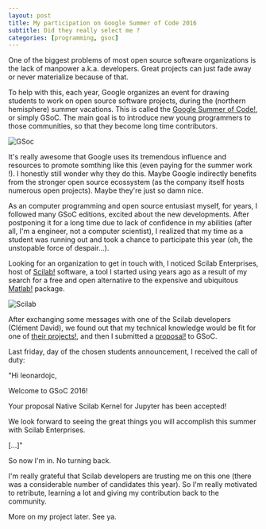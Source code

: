 ```yaml
---
layout: post
title: My participation on Google Summer of Code 2016
subtitle: Did they really select me ?
categories: [programming, gsoc]
---
```


One of the biggest problems of most open source software organizations is the lack of manpower a.k.a. developers. Great projects can just fade away or never materialize because of that.

To help with this, each year, Google organizes an event for drawing students to work on open source software projects, during the (northern hemisphere) summer vacations. This is called the [Google Summer of Code!](https://developers.google.com/open-source/gsoc/), or simply GSoC. The main goal is to introduce new young programmers to those communities, so that they become long time contributors. 

![GSoc](https://www.honeynet.org/sites/default/files/banner-gsoc2016_2.png)

It's really awesome that Google uses its tremendous influence and resources to promote somthing like this (even paying for the summer work !). I honestly still wonder why they do this. Maybe Google indirectly benefits from the stronger open source ecossystem (as the company itself hosts numerous open projects). Maybe they're just so damn nice.

As an computer programming and open source entusiast myself, for years, I followed many GSoC editions, excited about the new developments. After postponing it for a long time due to lack of confidence in my abilities (after all, I'm a engineer, not a computer scientist), I realized that my time as a student was running out and took a chance to participate this year (oh, the unstopable force of despair...).

Looking for an organization to get in touch with, I noticed Scilab Enterprises, host of [Scilab!](http://www.scilab.org/) software, a tool I started using years ago as a result of my search for a free and open alternative to the expensive and ubiquitous [Matlab!](http://www.mathworks.com/products/matlab/?requestedDomain=www.mathworks.com) package.

![Scilab](https://sites.google.com/site/earrietaweb/_/rsrc/1301722343469/mecanica-computacional/scilab/scilab-logo.png)

After exchanging some messages with one of the Scilab developers (Clément David), we found out that my technical knowledge would be fit for one of [their projects!](https://wiki.scilab.org/Ideas%20of%20development%20for%20Scilab), and then I submitted a [proposal!](https://docs.google.com/document/d/1rKptuiH__-1axCMsXz-CK4WxtCJL5JQ-w2CkhL16Cyw/edit?usp=sharing) to GSoC.

Last friday, day of the chosen students announcement, I received the call of duty:

"Hi leonardojc,

Welcome to GSoC 2016!

Your proposal Native Scilab Kernel for Jupyter has been accepted!

We look forward to seeing the great things you will accomplish this summer with Scilab Enterprises.

[...]"

So now I'm in. No turning back.

I'm really grateful that Scilab developers are trusting me on this one (there was a considerable number of candidates this year). So I'm really motivated to retribute, learning a lot and giving my contribution back to the community.

More on my project later. See ya.
